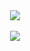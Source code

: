<div align="center"> 
  <a href="#">
    <img src="https://github-readme-stats-sugarmanzhus-projects.vercel.app/?user=sugarmanzhu&theme=sea" />
    <br />
    <br />
    <img src="https://github-readme-stats-sugarmanzhus-projects.vercel.app/api?username=sugarmanzhu&include_all_commits=true&show_icons=true&title_color=fff&text_color=fff&icon_color=fff&bg_color=2468bc" />
    <!--
    <br />
    <br />
    <img height=200 align="center" src="https://github-readme-stats.vercel.app/api/top-langs/?username=sugarmanzhu&layout=compact&title_color=fff&text_color=fff&bg_color=2468bc" />
    ╌> 
  </a>
</div>
